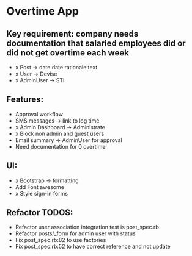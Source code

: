 # Overtime App

## Key requirement: company needs documentation that salaried employees did or did not get overtime each week

- x Post -> date:date rationale:text
- x User -> Devise
- x AdminUser -> STI

## Features:
- Approval workflow
- SMS messages -> link to log time
- x Admin Dashboard -> Administrate
- x Block non admin and guest users
- Email summary -> AdminUser for approval
- Need documentation for 0 overtime

## UI:
- x Bootstrap -> formatting
- Add Font awesome
- x Style sign-in forms

## Refactor TODOS:
- Refactor user association integration test is post_spec.rb
- Refactor posts/_form for admin user with status
- Fix post_spec.rb:82 to use factories
- Fix post_spec.rb:52 to have correct reference and not update
